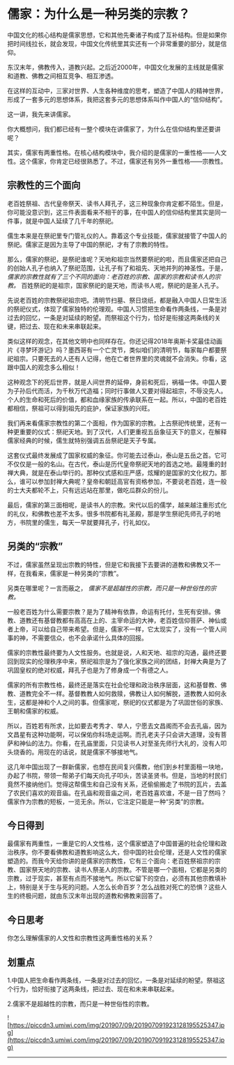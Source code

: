 # 儒家：为什么是一种另类的宗教？

中国文化的核心结构是儒家思想，它和其他先秦诸子构成了互补结构。但是如果你把时间线拉长，就会发现，中国文化传统里其实还有一个非常重要的部分，就是信仰。

东汉末年，佛教传入，道教兴起。之后近2000年，中国文化发展的主线就是儒家和道教、佛教之间相互竞争、相互渗透。

在这样的互动中，三家对世界、人生各种维度的思考，塑造了中国人的精神世界，形成了一套多元的思想体系，我把这套多元的思想体系叫作中国人的“信仰结构”。

这一讲，我先来讲儒家。

你大概想问，我们都已经有一整个模块在讲儒家了，为什么在信仰结构里还要讲呢？

其实，儒家有两重性格。在核心结构模块中，我介绍的是儒家的一重性格——人文性。这个儒家，你肯定已经很熟悉了。不过，儒家还有另外一重性格——宗教性。

## 宗教性的三个面向

老百姓祭祖、古代皇帝祭天、读书人拜孔子，这三种现象你肯定都不陌生。但是，你可能没意识到，这三件表面看来不相干的事，在中国人的信仰结构里其实是同一件事，就是中国人延续了几千年的祭祀。

儒生本来是在祭祀里专门管礼仪的人。靠着这个专业技能，儒家就接管了中国人的祭祀。儒家正是因为主导了中国的祭祀，才有了宗教的特性。

那么，儒家的祭祀，是祭祀谁呢？天地和祖宗当然要祭祀的啦，而且儒家还把自己的创始人孔子也纳入了祭祀范围，让孔子有了和祖先、天地并列的神圣性。于是， *儒家的宗教性就有了三个不同的面向：老百姓的宗教、国家的宗教和读书人的宗教。* 百姓祭祀的是祖宗，国家祭祀的是天地，而读书人呢，祭祀的是圣人孔子。

先说老百姓的宗教祭祀祖宗吧。清明节扫墓、祭日烧纸，都是融入中国人日常生活的祭祀仪式，体现了儒家独特的伦理观。中国人习惯把生命看作两条线，一条是对过去的回忆，一条是对延续的盼望。而祭祖这个行为，恰好是衔接这两条线的关键，把过去、现在和未来串联起来。

类似这样的观念，在其他文明中也同样存在。你还记得2018年奥斯卡奖最佳动画片《寻梦环游记》吗？墨西哥有一个亡灵节，类似咱们的清明节，每家每户都要祭祀祖宗。只要死去的人还有人记得，他在亡者世界里的灵魂就不会消失。你看，这跟中国人的观念多么相似！

这种观念下的死后世界，就是人间世界的延伸，身前和死后，祸福一体。中国人要为子孙后代而活，为千秋万代造福；同时行事做人又要对得起祖宗，不辱没先人。个人的生命和死后的价值，都和血缘家族的传承联系在一起。所以，中国的老百姓都相信，祭祖可以得到祖先的庇护，保证家族的兴旺。

我们再来看儒家宗教性的第二个面相，作为国家的宗教。上古祭祀传统里，还有一种更重要的仪式：祭祀天地。到了汉代，人们更重视五岳象征天下的意义，在解释儒家经典的时候，儒生就特别强调五岳祭祀是天子专属。

这套仪式最终发展成了国家权威的象征。你可能去过泰山，泰山是五岳之首。它可不仅仅是一般的名山。在古代，泰山是历代皇帝祭祀天地的首选之地。最隆重的封禅大典，就是在泰山举行的。那种仪式感和庄严感，炫耀的是国家的文化权力。那么，谁可以参加封禅大典呢？皇帝和朝廷高官有资格参加，不要说老百姓，连一般的士大夫都轮不上，只有远远站在那里，做吃瓜群众的份儿。

最后，儒家的第三面相呢，是读书人的宗教。宋代以后的儒学，越来越注重形式化的礼仪，和佛教也差不太多。很多书院都有礼圣殿，那是学生祭祀先师孔子的地方，书院里的儒生，每天一早就要拜孔子，行礼如仪。

## 另类的“宗教”

不过，儒家虽然呈现出宗教的特性，但是它和我接下去要讲的道教和佛教又不一样，在我看来，儒家是一种另类的“宗教”。

另类在哪里呢？一言而蔽之， *儒家不是超越性的宗教，而只是一种世俗性的宗教。*

一般老百姓为什么需要宗教？是为了精神有依靠，命运有托付，生死有安排。佛教、道教还有基督教都有高高在上的、主宰命运的大神，老百姓信仰菩萨、神仙或者上帝，可以给自己带来希望。但是，儒家不一样，它太现实了，没有一个管人间事的神，不需要信众，也不会承诺什么具体的回报。

儒家的宗教性最终要为人文性服务。也就是说，人和天地、祖宗的沟通，最终还要回到现实的伦理秩序中来，祭祀祖宗是为了强化家族之间的团结，封禅大典是为了巩固皇权的绝对权威，拜孔子也是为了修身成一个有德之人。

儒家的所有宗教性格，最终还是落实在社会伦理和政治秩序层面，这和基督教、佛教、道教完全不一样。基督教教人如何救赎，佛教让人如何解脱，道教教人如何永生，这都是神和个人之间的事。但儒家呢，祭祀的仪式都是为了巩固世俗的家族、王朝和儒家的权威。

所以，百姓若有所求，比如要去考秀才、举人，宁愿去文昌阁而不会去孔庙，因为文昌星有这种功能啊，可以保佑你科场走运啊。而孔老夫子只会讲大道理，没有菩萨和神仙的法力。你看，在孔庙里面，只见读书人对至圣先师行大礼的，没有人叩头烧香的。用现在的话说，就是儒家不够接地气。

这几年中国出现了一群新儒家，也想在民间复兴儒教，他们到乡村里面租一块地，办起了书院，带领一帮弟子们每天向孔子叩头，苦读圣贤书。但是，当地的村民们竟然不接纳他们。觉得这帮儒生和自己没有关系，还偷偷搬走了书院的瓦片，去盖了农民们喜欢的观音庙。在孔庙和观音庙之间，老百姓喜欢谁，不是一目了然吗？儒家作为宗教的短板，一览无余。所以，它注定只能是一种“另类”的宗教。

## 今日得到

最儒家有两重性，一重是它的人文性格，这个儒家塑造了中国普遍的社会伦理和政治秩序。你不要看佛教和道教影响这么大，但中国的社会伦理，还是人文性的儒家塑造的。而我今天给你讲的是儒家的宗教性，它有三个面向：老百姓祭祖宗的宗教、国家祭天地的宗教、读书人祭圣人的宗教。不管是哪一个面相，它都是另类的宗教，过于现实，甚至有点而不接地气。所以它留下的空白，必须有其他宗教填补上，特别是关于生与死的问题。人怎么长命百岁？怎么战胜对死亡的恐惧？这些人生的终极问题，就由东汉末年出现的道教和佛教来回答了。

## 今日思考

你怎么理解儒家的人文性和宗教性这两重性格的关系？

## 划重点

1.中国人把生命看作两条线，一条是对过去的回忆，一条是对延续的盼望。祭祖这个行为，恰好衔接了这两条线，把过去、现在和未来串联起来。

2.儒家不是超越性的宗教，而只是一种世俗性的宗教。

![https://piccdn3.umiwi.com/img/201907/09/201907091923128195525347.jpg](https://piccdn3.umiwi.com/img/201907/09/201907091923128195525347.jpg)

---
